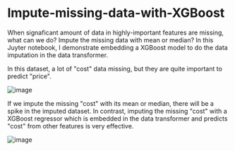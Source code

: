 # Impute-missing-data-with-XGBoost
When signaficant amount of data in highly-important features are missing, what can we do? Impute the missing data with mean or median? In this Juyter notebook, I demonstrate embedding a XGBoost model to do the data imputation in the data transformer.

In this dataset, a lot of "cost" data missing, but they are quite important to predict "price".

![image](https://github.com/hanfei1986/XGBoost-missing-data-imputer/assets/59255164/0e6c7106-af83-4cad-850c-40541113952b)

If we impute the missing "cost" with its mean or median, there will be a spike in the imputed dataset. In contrast, imputing the missing "cost" with a XGBoost regressor which is embedded in the data transformer and predicts "cost" from other features is very effective.

![image](https://github.com/hanfei1986/XGBoost-missing-data-imputer/assets/59255164/d1f08e52-020a-4f1b-b2a1-103a5fb9122e)

